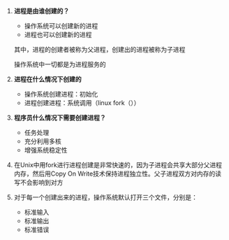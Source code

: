 1. **进程是由谁创建的？**

   - 操作系统可以创建新的进程
   - 进程也可以创建新的进程

   其中，进程的创建者被称为父进程，创建出的进程被称为子进程

   操作系统中一切都是为进程服务的

2. **进程在什么情况下创建的**

   - 操作系统创建进程：初始化
   - 进程创建进程：系统调用（linux fork（））

3. **程序员什么情况下需要创建进程？**

   - 任务处理
   - 充分利用多核
   - 增强系统稳定性

4. 在Unix中用fork进行进程创建是非常快速的，因为子进程会共享大部分父进程内存，然后用Copy On Write技术保持进程独立性。父子进程双方对内存的读写不会影响到对方

5. 对于每一个创建出来的进程，操作系统默认打开三个文件，分别是：
   - 标准输入
   - 标准输出
   - 标准错误
